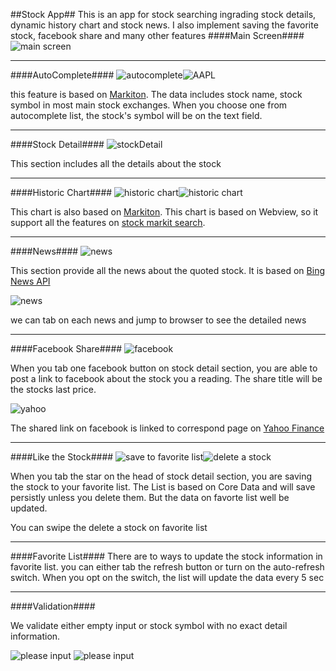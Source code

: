 ##Stock App##
This is an app for stock searching ingrading stock details, dynamic history chart and stock news. I also implement saving the favorite stock, facebook share and many other features
####Main Screen####
![main screen](./README_img/main_screen.PNG)

****************************************
####AutoComplete####
![autocomplete](./README_img/auto_complete.PNG)![AAPL](./README_img/AAPL.PNG)

this feature is based on [Markiton](http://markitondemand.github.io). The data includes stock name, stock symbol in most main stock exchanges. When you choose one from autocomplete list, the stock's symbol will be on the text field.

*****************************************
####Stock Detail####
![stockDetail](./README_img/detail_table.PNG)

This section includes all the details about the stock

****************************************
####Historic Chart####
![historic chart](./README_img/history_chart.PNG)![historic chart](./README_img/history_chart_option.PNG)

This chart is also based on [Markiton](http://markitondemand.github.io). This chart is based on Webview, so it support all the features on [stock markit search](http://www-scf.usc.edu/~yangpinz/HW8/StockSearch.html).

****************************************
####News####
![news](./README_img/news.PNG)

This section provide all the news about the quoted stock. It is based on [Bing News API](https://datamarket.azure.com/dataset/5BA839F1-12CE-4CCE-BF57-A49D98D29A44)

![news](./README_img/APPL_news.PNG)

we can tab on each news and jump to browser to see the detailed news

******************************************
####Facebook Share####
![facebook](./README_img/facebook_share.PNG)

When you tab one facebook button on stock detail section, you are able to post a link to facebook about the stock you a reading. The share title will be the stocks last price. 

![yahoo](./README_img/yahoo_finance.PNG)

The shared link on facebook is linked to correspond page on [Yahoo Finance](http://finance.yahoo.com)

**************************************
####Like the Stock####
![save to favorite list](./README_img/favorite_list.PNG)![delete a stock](./README_img/delete_favorite_stock.PNG)

When you tab the star on the head of stock detail section, you are saving the stock to your favorite list. The List is based on Core Data and will save persistly unless you delete them.
But the data on favorte list well be updated.

You can swipe the delete a stock on favorite list

***************************************
####Favorite List####
There are to ways to update the stock information in favorite list.
you can either tab the refresh button or turn on the auto-refresh switch. When you opt on the switch, the list will update the data every 5 sec

*************************************
####Validation####

We validate either empty input or stock symbol with no exact detail information.

![please input](./README_img/invalidate.PNG)
![please input](./README_img/invalid_symbol.PNG)


